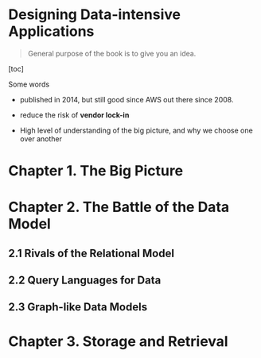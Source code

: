 # Designing Data-intensive Applications

> General purpose of the book is to give you an idea.  



[toc]



Some words

- published in 2014, but still good since AWS out there since 2008.

- reduce the risk of **vendor lock-in**

- High level of understanding of the big picture, and why we choose one over another



# Chapter 1. The Big Picture







# Chapter 2. The Battle of the Data Model



## 2.1 Rivals of the Relational Model







## 2.2 Query Languages for Data





## 2.3 Graph-like Data Models











# Chapter 3. Storage and Retrieval

